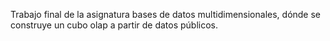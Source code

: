 Trabajo final de la asignatura bases de datos multidimensionales, dónde se construye un cubo olap a partir de datos públicos.
